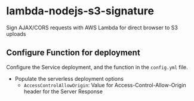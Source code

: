 # lambda-nodejs-s3-signature
Sign AJAX/CORS requests with AWS Lambda for direct browser to S3 uploads

## Configure Function for deployment

Configure the Service deployment, and the function in the `config.yml` file.

 * Populate the serverless deployment options
    - `AccessControlAllowOrigin`: Value for Access-Control-Allow-Origin header for the Server Response
